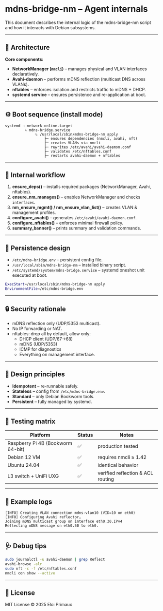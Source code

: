 # mdns-bridge-nm – Agent internals

This document describes the internal logic of the mdns-bridge-nm script and how it interacts with Debian subsystems.

---

## 🧱 Architecture

**Core components:**
- **NetworkManager (`nmcli`)** – manages physical and VLAN interfaces declaratively.
- **Avahi-daemon** – performs mDNS reflection (multicast DNS across VLANs).
- **nftables** – enforces isolation and restricts traffic to mDNS + DHCP.
- **systemd service** – ensures persistence and re-application at boot.

---

## ⚙️ Boot sequence (install mode)

```
systemd → network-online.target
         ↳ mdns-bridge.service
              ↳ /usr/local/sbin/mdns-bridge-nm apply
                  ├─ ensures dependencies (nmcli, avahi, nft)
                  ├─ creates VLANs via nmcli
                  ├─ rewrites /etc/avahi/avahi-daemon.conf
                  ├─ validates /etc/nftables.conf
                  ├─ restarts avahi-daemon + nftables
```

---

## 🧩 Internal workflow

1. **ensure_deps()** – installs required packages (NetworkManager, Avahi, nftables).  
2. **ensure_nm_manages()** – enables NetworkManager and checks `interfaces`.  
3. **nm_ensure_mgmt() / nm_ensure_vlan_list()** – creates VLAN & management profiles.  
4. **configure_avahi()** – generates `/etc/avahi/avahi-daemon.conf`.  
5. **configure_nftables()** – enforces minimal firewall policy.  
6. **summary_banner()** – prints summary and validation commands.

---

## 🔁 Persistence design

- `/etc/mdns-bridge.env` – persistent config file.  
- `/usr/local/sbin/mdns-bridge-nm` – installed binary script.  
- `/etc/systemd/system/mdns-bridge.service` – systemd oneshot unit executed at boot.

```bash
ExecStart=/usr/local/sbin/mdns-bridge-nm apply
EnvironmentFile=/etc/mdns-bridge.env
```

---

## 🔒 Security rationale

- mDNS reflection only (UDP/5353 multicast).  
- No IP forwarding or NAT.  
- nftables: drop all by default, allow only:
  - DHCP client (UDP/67→68)
  - mDNS (UDP/5353)
  - ICMP for diagnostics
  - Everything on management interface.

---

## 🧠 Design principles

- **Idempotent** – re-runnable safely.  
- **Stateless** – config from `/etc/mdns-bridge.env`.  
- **Standard** – only Debian Bookworm tools.  
- **Persistent** – fully managed by systemd.

---

## 🧪 Testing matrix

| Platform | Status | Notes |
|-----------|---------|-------|
| Raspberry Pi 4B (Bookworm 64-bit) | ✅ | production tested |
| Debian 12 VM | ✅ | requires nmcli ≥ 1.42 |
| Ubuntu 24.04 | ✅ | identical behavior |
| L3 switch + UniFi UXG | ✅ | verified reflection & ACL routing |

---

## 🧾 Example logs

```
[INFO] Creating VLAN connection mdns-vlan10 (VID=10 on eth0)
[INFO] Configuring Avahi reflector…
Joining mDNS multicast group on interface eth0.30.IPv4
Reflecting mDNS message on eth0.50 to eth0.
```

---

## 🩺 Debug tips

```bash
sudo journalctl -u avahi-daemon | grep Reflect
avahi-browse -alr
sudo nft -c -f /etc/nftables.conf
nmcli con show --active
```

---

## 📜 License

MIT License © 2025 Eloi Primaux
